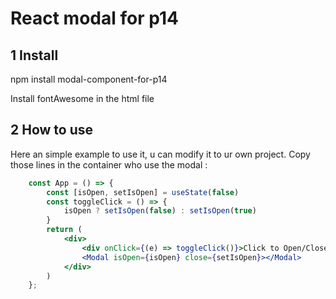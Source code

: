 # React modal for p14

## 1 Install

npm install modal-component-for-p14

Install fontAwesome in the html file

## 2 How to use

Here an simple example to use it, u can modify it to ur own project.
Copy those lines in the container who use the modal :


```jsx
    const App = () => {
        const [isOpen, setIsOpen] = useState(false)
        const toggleClick = () => {
            isOpen ? setIsOpen(false) : setIsOpen(true)
        }
        return (
            <div>
                <div onClick={(e) => toggleClick()}>Click to Open/Close</div>
                <Modal isOpen={isOpen} close={setIsOpen}></Modal>
            </div>
        )
    };
```
